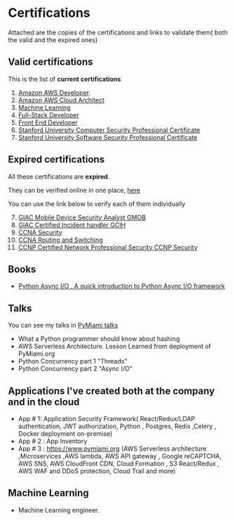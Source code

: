 # Certifications

Attached are the copies of the certifications and links to validate them( both the valid and the expired ones)

## Valid certifications

This is the list of **current certifications**

  1. [Amazon AWS  Developer](https://confirm.udacity.com/KSTLCCDD).
  2. [Amazon AWS  Cloud  Architect](https://confirm.udacity.com/3CTKXSDA)
  3. [Machine Learning](https://graduation.udacity.com/confirm/5H6DR2VH)
  4. [Full-Stack Developer](https://graduation.udacity.com/confirm/SJTMAG6K)
  5. [Front End Developer](https://graduation.udacity.com/confirm/CC3KGSDH)
  6. [Stanford University Computer Security Professional Certificate](https://github.com/david68cu/Certifications/blob/master/STANFORD%20UNIVERSITY%20CERTIFICATES.PDF)
  7. [Stanford University Software Security Professional Certificate](https://github.com/david68cu/Certifications/blob/master/STANFORD%20UNIVERSITY%20CERTIFICATES.PDF)

## Expired certifications

All these certifications are **expired**.

They  can be verified online in one place,   [here](https://www.youracclaim.com/users/david-gutierrez.38d9e4cb)

You can use the link below to verify each of them individually

  7. [GIAC Mobile Device Security Analyst GMOB](https://www.youracclaim.com/earner/earned/badge/ce78cded-228f-453a-a199-f54e996b459e)
  8. [GIAC Certified Incident handler GCIH](https://www.youracclaim.com/badges/287c877a-26ce-49bf-9768-5cbffd4a1433)
  9. [CCNA Security](https://www.youracclaim.com/badges/30459488-4047-4857-a782-491457fd8537)
  10. [CCNA Routing and Switching](https://www.youracclaim.com/badges/44b6650a-5103-420f-a838-b6379795aa9c)
  11. [CCNP Certified Network Professional Security CCNP Security](https://www.youracclaim.com/badges/b9e214b1-a11d-40b1-a508-5ec3f8503e77)

## Books

- [Python Async I/O . A quick introduction to Python Async I/O framework](https://www.amazon.com/Python-Async-quick-introduction-Concurrency-ebook/dp/B08B8WG3M8)

## Talks

You can see my talks in [PyMiami talks](https://www.pymiami.org)

- What a Python programmer should know about hashing
- AWS Serverless Architecture. Lesson Learned from deployment of PyMiami.org
- Python Concurrency part 1 "Threads"
- Python Concurrency part 2 "Async I/O"

## Applications I've created both  at the company and in the cloud

- App # 1: Application Security Framework( React/Redux/LDAP authentication, JWT authorization, Python , Postgres, Redis ,Celery , Docker deployment on-premise)
- App # 2 : App Inventory
- App # 3 : https://www.pymiami.org (AWS Serverless architecture ,Microservices ,AWS lambda, AWS API gateway , Google reCAPTCHA, AWS SNS, AWS CloudFront CDN,  Cloud Formation , S3  React/Redux , AWS WAF and DDoS protection, Cloud Trail and more)

## Machine Learning

- Machine Learning engineer.

